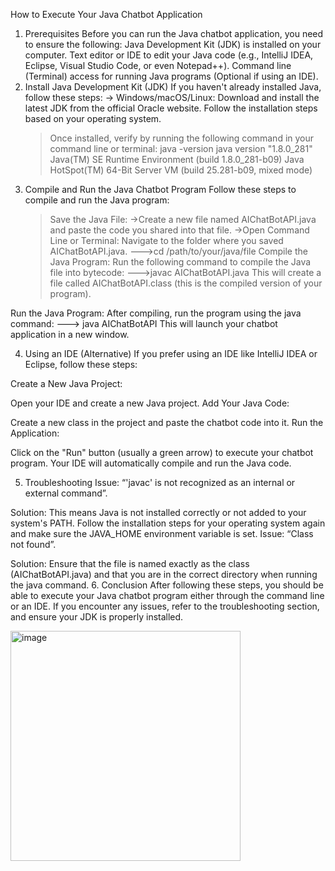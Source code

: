 How to Execute Your Java Chatbot Application
1. Prerequisites
Before you can run the Java chatbot application, you need to ensure the following:
      Java Development Kit (JDK) is installed on your computer.
      Text editor or IDE to edit your Java code (e.g., IntelliJ IDEA, Eclipse, Visual Studio Code, or even Notepad++).
      Command line (Terminal) access for running Java programs (Optional if using an IDE).
2. Install Java Development Kit (JDK)
If you haven't already installed Java, follow these steps:
 -> Windows/macOS/Linux: Download and install the latest JDK from the official Oracle website.
    Follow the installation steps based on your operating system.
    >Once installed, verify by running the following command in your command line or terminal:
    >java -version
    >java version "1.8.0_281"
    >Java(TM) SE Runtime Environment (build 1.8.0_281-b09)
    >Java HotSpot(TM) 64-Bit Server VM (build 25.281-b09, mixed mode)
3. Compile and Run the Java Chatbot Program
    Follow these steps to compile and run the Java program:
    > Save the Java File:
         ->Create a new file named AIChatBotAPI.java and paste the code you shared into that file.
         ->Open Command Line or Terminal:
    > Navigate to the folder where you saved AIChatBotAPI.java.
     --->cd /path/to/your/java/file
    > Compile the Java Program: Run the following command to compile the Java file into bytecode:
      --->javac AIChatBotAPI.java
This will create a file called AIChatBotAPI.class (this is the compiled version of your program).

Run the Java Program: After compiling, run the program using the java command:
---> java AIChatBotAPI
This will launch your chatbot application in a new window.

4. Using an IDE (Alternative)
If you prefer using an IDE like IntelliJ IDEA or Eclipse, follow these steps:

Create a New Java Project:

Open your IDE and create a new Java project.
Add Your Java Code:

Create a new class in the project and paste the chatbot code into it.
Run the Application:

Click on the "Run" button (usually a green arrow) to execute your chatbot program.
Your IDE will automatically compile and run the Java code.

5. Troubleshooting
Issue: “'javac' is not recognized as an internal or external command”.

Solution: This means Java is not installed correctly or not added to your system's PATH. Follow the installation steps for your operating system again and make sure the JAVA_HOME environment variable is set.
Issue: “Class not found”.

Solution: Ensure that the file is named exactly as the class (AIChatBotAPI.java) and that you are in the correct directory when running the java command.
6. Conclusion
After following these steps, you should be able to execute your Java chatbot program either through the command line or an IDE. If you encounter any issues, refer to the troubleshooting section, and ensure your JDK is properly installed.

<img width="368" alt="image" src="https://github.com/user-attachments/assets/77db092e-34f5-4b6b-9f80-8aba507b0661">


